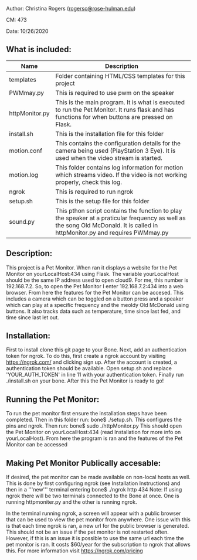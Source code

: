 Author: Christina Rogers (rogersc@rose-hulman.edu)

CM: 473

Date: 10/26/2020

## What is included: ##

| Name      | Description |
| ----------- | ----------- |
| templates | Folder containing HTML/CSS templates for this project
| PWMmay.py | This is required to use pwm on the speaker
| httpMonitor.py | This is the main program. It is what is executed to run the Pet Monitor. It runs flask and has functions for when buttons are pressed on Flask. 
| install.sh | This is the installation file for this folder
| motion.conf | This contains the configuration details for the camera being used (PlayStation 3 Eye). It is used when the video stream is started.
| motion.log | This folder contains log information for motion which streams video. If the video is not working properly, check this log.
| ngrok | This is required to run ngrok
| setup.sh | This is the setup file for this folder
| sound.py | This pthon script contains the function to play the speaker at a praticular frequency as well as the song Old McDonald. It is called in httpMonitor.py and requires PWMmay.py



## Description: ##
This project is a Pet Monitor. When ran it displays a website for the Pet Monitor on yourLocalHost:434 using Flask. The variable yourLocalHost should be the same IP
address used to open cloud9. For me, this number is 192.168.7.2. So, to open the Pet Monitor I enter 192.168.7.2:434 into a web browser. From here the features for
the Pet Monitor can be accesed. This includes a camera which can be toggled on a button press and a speaker which can play at a specific frequency and the meoldy Old 
McDonald using buttons. It also tracks data such as temperature, time since last fed, and time since last let out.

## Installation: ##
First to install clone this git page to your Bone. Next, add an authentication token for ngrok. To do this, first create a ngrok account by visiting 
https://ngrok.com/ and clicking sign up. After the account is created, a authentication token should be available. Open setup.sh and replace 'YOUR_AUTH_TOKEN' 
in line 11 with your authentication token. Finally run ./install.sh on your bone. After this the Pet Monitor is ready to go!

## Running the Pet Monitor: ##
To run the pet monitor first ensure the installation steps have been completed. Then in this folder run:
       bone$ ./setup.sh. 
This configures the pins and ngrok. Then run:
       bone$ sudo ./httpMonitor.py
This should open the Pet Monitor on yourLocalHost:434 (read Installation for more info on yourLocalHost). From here the program is ran and the features of the Pet
Monitor can be accessed

## Making Pet Monitor Publically accesable: ##
If desired, the pet monitor can be made available on non-local hosts as well. This is done by first configuring ngrok (see Installation Instructions) and then in a 
'''new''' terminal entering
       bone$ ./ngrok http 434
Note: If using ngrok there will be two terminals connected to the Bone at once. One is running httpmoniter.py and the other is running ngrok.

In the terminal running ngrok, a screen will appear with a public browser that can be used to view the pet monitor from anywhere. One issue with this is that
each time ngrok is ran, a new url for the public browser is generated. This should not be an issue if the pet monitor is not restarted often. However, if this
is an issue it is possible to use the same url each time the pet monitor is ran. It costs $60/year for the subscription to ngrok that allows this. For more 
information visit https://ngrok.com/pricing
